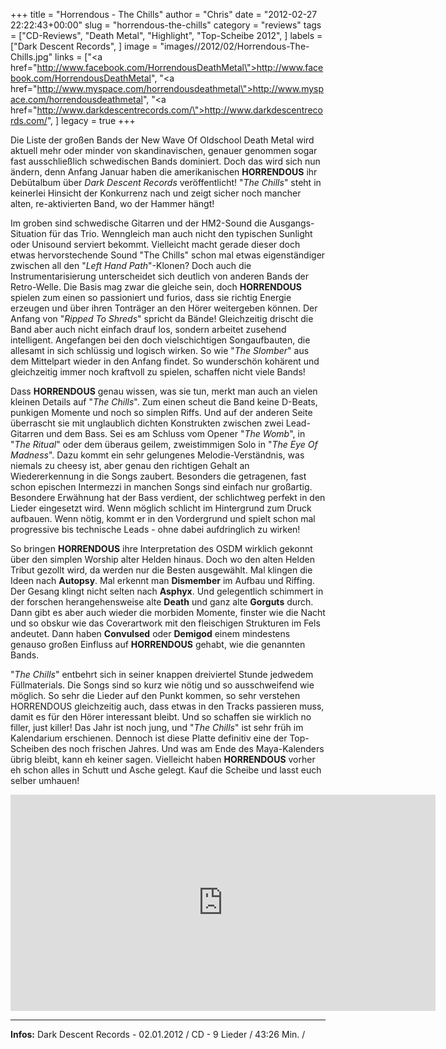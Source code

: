 +++
title = "Horrendous - The Chills"
author = "Chris"
date = "2012-02-27 22:22:43+00:00"
slug = "horrendous-the-chills"
category = "reviews"
tags = ["CD-Reviews", "Death Metal", "Highlight", "Top-Scheibe 2012", ]
labels = ["Dark Descent Records", ]
image = "images//2012/02/Horrendous-The-Chills.jpg"
links = ["<a href=\"http://www.facebook.com/HorrendousDeathMetal\">http://www.facebook.com/HorrendousDeathMetal</a>", "<a href=\"http://www.myspace.com/horrendousdeathmetal\">http://www.myspace.com/horrendousdeathmetal</a>", "<a href=\"http://www.darkdescentrecords.com/\">http://www.darkdescentrecords.com/</a>", ]
legacy = true
+++

<center></center>

Die Liste der großen Bands der New Wave Of Oldschool Death Metal wird aktuell mehr oder minder von skandinavischen, genauer genommen sogar fast ausschließlich schwedischen Bands dominiert. Doch das wird sich nun ändern, denn Anfang Januar haben die amerikanischen **HORRENDOUS** ihr Debütalbum über _Dark Descent Records_ veröffentlicht! "_The Chills_" steht in keinerlei Hinsicht der Konkurrenz nach und zeigt sicher noch mancher alten, re-aktivierten Band, wo der Hammer hängt!

Im groben sind schwedische Gitarren und der HM2-Sound die Ausgangs-Situation für das Trio. Wenngleich man auch nicht den typischen Sunlight oder Unisound serviert bekommt. Vielleicht macht gerade dieser doch etwas hervorstechende Sound "The Chills" schon mal etwas eigenständiger zwischen all den "_Left Hand Path_"-Klonen?
Doch auch die Instrumentarisierung unterscheidet sich deutlich von anderen Bands der Retro-Welle. Die Basis mag zwar die gleiche sein, doch **HORRENDOUS** spielen zum einen so passioniert und furios, dass sie richtig Energie erzeugen und über ihren Tonträger an den Hörer weitergeben können. Der Anfang von "_Ripped To Shreds_" spricht da Bände! Gleichzeitig drischt die Band aber auch nicht einfach drauf los, sondern arbeitet zusehend intelligent. Angefangen bei den doch vielschichtigen Songaufbauten, die allesamt in sich schlüssig und logisch wirken. So wie "_The Slomber_" aus dem Mittelpart wieder in den Anfang findet. So wunderschön kohärent und gleichzeitig immer noch kraftvoll zu spielen, schaffen nicht viele Bands!

Dass **HORRENDOUS** genau wissen, was sie tun, merkt man auch an vielen kleinen Details auf "_The Chills_". Zum einen scheut die Band keine D-Beats, punkigen Momente und noch so simplen Riffs. Und auf der anderen Seite überrascht sie mit unglaublich dichten Konstrukten zwischen zwei Lead-Gitarren und dem Bass. Sei es am Schluss vom Opener "_The Womb_", in "_The Ritual_" oder dem überaus geilem, zweistimmigen Solo in "_The Eye Of Madness_". Dazu kommt ein sehr gelungenes Melodie-Verständnis, was niemals zu cheesy ist, aber genau den richtigen Gehalt an Wiedererkennung in die Songs zaubert. Besonders die getragenen, fast schon epischen Intermezzi in manchen Songs sind einfach nur großartig.
Besondere Erwähnung hat der Bass verdient, der schlichtweg perfekt in den Lieder eingesetzt wird. Wenn möglich schlicht im Hintergrund zum Druck aufbauen. Wenn nötig, kommt er in den Vordergrund und spielt schon mal progressive bis technische Leads - ohne dabei aufdringlich zu wirken!

So bringen **HORRENDOUS** ihre Interpretation des OSDM wirklich gekonnt über den simplen Worship alter Helden hinaus. Doch wo den alten Helden Tribut gezollt wird, da werden nur die Besten ausgewählt. Mal klingen die Ideen nach **Autopsy**. Mal erkennt man **Dismember** im Aufbau und Riffing. Der Gesang klingt nicht selten nach **Asphyx**. Und gelegentlich schimmert in der forschen herangehensweise alte **Death** und ganz alte **Gorguts** durch. Dann gibt es aber auch wieder die morbiden Momente, finster wie die Nacht und so obskur wie das Coverartwork mit den fleischigen Strukturen im Fels andeutet. Dann haben **Convulsed** oder **Demigod** einem mindestens genauso großen Einfluss auf **HORRENDOUS** gehabt, wie die genannten Bands.

"_The Chills_" entbehrt sich in seiner knappen dreiviertel Stunde jedwedem Füllmaterials. Die Songs sind so kurz wie nötig und so ausschweifend wie möglich. So sehr die Lieder auf den Punkt kommen, so sehr verstehen HORRENDOUS gleichzeitig auch, dass etwas in den Tracks passieren muss, damit es für den Hörer interessant bleibt. Und so schaffen sie wirklich no filler, just killer! Das Jahr ist noch jung, und "_The Chills_" ist sehr früh im Kalendarium erschienen. Dennoch ist diese Platte definitiv eine der Top-Scheiben des noch frischen Jahres. Und was am Ende des Maya-Kalenders übrig bleibt, kann eh keiner sagen. Vielleicht haben **HORRENDOUS** vorher eh schon alles in Schutt und Asche gelegt. Kauf die Scheibe und lasst euch selber umhauen!

<iframe allowfullscreen="" frameborder="0" height="346" src="http://www.youtube.com/embed/vk0l1dIZqMo" width="680"></iframe>



---
**Infos:**
Dark Descent Records - 02.01.2012 / 
CD - 9 Lieder / 43:26 Min. / 

